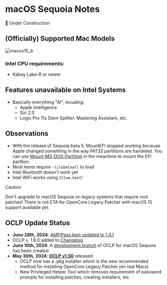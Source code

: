 # macOS Sequoia Notes

:construction: Under Construction

## (Officially) Supported Mac Models

![macos15_b](https://github.com/5T33Z0/OC-Little-Translated/assets/76865553/7e741e5b-64fc-4456-ac02-37b258d68216)

### Intel CPU requirements:

-  Kabey Lake-R or newer

## Features unavailable on Intel Systems

- Basically everything "AI", incuding:
	- Apple Intelligence
	- Siri 2.0 
	- Logic Pro 11s Stem Splitter, Mastering Assistant, etc.

## Observations
- With the release of Sequoia beta 5, MountEFI stopped working because Apple changed something in the way FAT32 partitions are handeled. You can use [Mount-MS-DOS-Partition](https://github.com/chris1111/Mount-MS-DOS-Partition) in the meantime to mount the EFI partiton.
- Most kexts require `-lilubetaall` to load
- Intel Bluetooth doesn't work yet
- Intel WiFi works using `Itlwm.kext`!

> [!CAUTION]
>
> Don't upgrade to macOS Sequoia on legacy systems that require root patches! There is not ETA for OpenCore Legacy Patcher with macOS 15 support available yet.


## OCLP Update Status
- **June 28th, 2024**: [AMFIPass.kext updated to 1.4.1](https://github.com/dortania/OpenCore-Legacy-Patcher/blob/sequoia-development/payloads/Kexts/Acidanthera/AMFIPass-v1.4.1-RELEASE.zip)
- OCLP v. 1.6.0 added to [Changelog](https://github.com/dortania/OpenCore-Legacy-Patcher/blob/main/CHANGELOG.md#opencore-legacy-patcher-changelog)
- **June 10th, 2024**: A [development branch](https://github.com/dortania/OpenCore-Legacy-Patcher/compare/main...sequoia-development ) of OCLP for macOS Sequoia has been created
- **May 30th, 2024**: [**OCLP v1.50**](https://github.com/dortania/OpenCore-Legacy-Patcher/releases/tag/1.5.0) released
	- OCLP now has a .pkg installer which is the new recommended method for installing OpenCore Legacy Patcher (on real Macs)
	- New Privileged Helper Tool which removes requirement of password prompts for installing patches, creating installers, etc.

